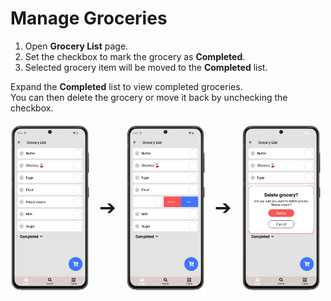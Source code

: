
# Manage Groceries

1. Open **Grocery List** page.
2. Set the checkbox to mark the grocery as **Completed**.
3. Selected grocery item will be moved to the **Completed** list.

Expand the **Completed** list to view completed groceries.  
You can then delete the grocery or move it back by unchecking the checkbox.

<div style="display: flex; gap: 16px; align-items: center;">
  <img src="img/grocery_list.webp" style="width:25%; vertical-align: middle;">
  <span style="font-size: 2rem; vertical-align: middle;">➔</span>
  <img src="img/grocery_list_4.webp" style="width:25%; vertical-align: middle;">
  <span style="font-size: 2rem; vertical-align: middle;">➔</span>
  <img src="img/grocery_list_5.webp" style="width:25%; vertical-align: middle;">
</div>

